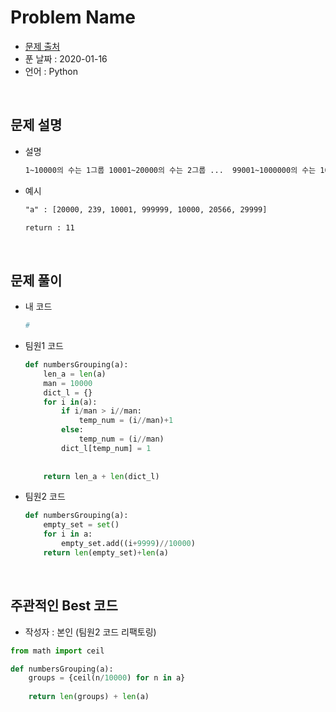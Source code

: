 # Problem Name

* [문제 출처](https://app.codesignal.com/challenge/J785w3Xu4BFzqnREg)
* 푼 날짜 : 2020-01-16
* 언어 : Python



<br>

## 문제 설명

* 설명

  ```tex
  1~10000의 수는 1그룹 10001~20000의 수는 2그룹 ...  99001~1000000의 수는 100그룹입니다. 주어진 정수 배열 "a"를 그룹화 하였을 때 그룹의 개수와 정수의 총 개수를 더하여 반환해 주세요. 
  ```

* 예시

  ```tex
  "a" : [20000, 239, 10001, 999999, 10000, 20566, 29999]
  
  return : 11
  ```



<br>

## 문제 풀이

* 내 코드

  ```python
  #
  ```

* 팀원1 코드

  ```python
  def numbersGrouping(a):
      len_a = len(a)
      man = 10000
      dict_l = {}
      for i in(a):
          if i/man > i//man:
              temp_num = (i//man)+1
          else:
              temp_num = (i//man)
          dict_l[temp_num] = 1
      
      
      return len_a + len(dict_l)
  ```

* 팀원2 코드

  ```python
  def numbersGrouping(a):
      empty_set = set()
      for i in a:
          empty_set.add((i+9999)//10000)
      return len(empty_set)+len(a)
  ```



<br>

## 주관적인 Best 코드

* 작성자 : 본인 (팀원2 코드 리팩토링)

```python
from math import ceil

def numbersGrouping(a):
    groups = {ceil(n/10000) for n in a}
    
    return len(groups) + len(a)
```

